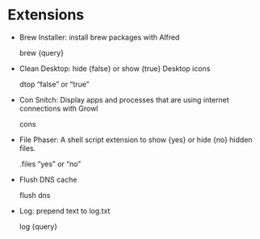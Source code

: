 Extensions
==========


- Brew Installer: install brew packages with Alfred

	brew {query}

- Clean Desktop: hide {false} or show {true} Desktop icons

	dtop “false” or “true”

- Con Snitch: Display apps and processes that are using internet connections with Growl

	cons

- File Phaser: A shell script extension to show {yes} or hide {no} hidden files.

	.files “yes” or “no”

- Flush DNS cache

	flush dns

- Log: prepend text to log.txt

	log {query}